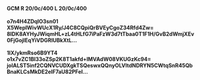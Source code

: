 #### GCM R 20/0c/400 L 20/0c/400
**o7n4H4ZDqIO3sn01**<br/>**X5WeplWivWUcX1Ry/J4C8CQpiQrBVEyCgoZ34Rfd4Zw=**<br/>**8IDK8AYHyJWiqmHL+zL4tHLfG7iPaFzW3d7tTbaa0T1F1H/GvB2dWmjXEv0FjGojlEqYiVDGRlUBkXtL...**<br/><br/>
**1IX/ykmRso6B9YT4**<br/>**o1x7vZC1Bl33oZSp2K8T1akfd+lMVAdW08VKUGzKc94=**<br/>**jolALST5inf2CQNVCUDXgkTSQeswxQQnyOLVltdNDRYN5CWtqSnR45QbBnaKLCsMkDE2eIF7aU82PFeI...**